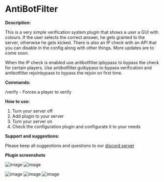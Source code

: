 
# AntiBotFilter

**Description:**

This is a very simple verification system plugin that shows a user a GUI with colours. If the user selects the correct answer, he gets granted to the server, otherwise he gets kicked. There is also an IP check with an API that you can disable in the config along with other things. More updates are to come soon.

When the IP check is enabled use antibotfilter.ipbypass to bypass the check for certain players. Use antibotfilter.guibypass to bypass verification and antibotfilter.rejoinbypass to bypass the rejoin on first time.

**Commands:**

/verify <player> - Forces a player to verify

**How to use:**
  
1. Turn your server off
2. Add plugin to your server
3. Turn your server on
4. Check the configuration plugin and configurate it to your needs

**Support and suggestions:**

Please keep all suggestions and questions to our [discord server](https://discord.gg/NjcFe3NaUE)

**Plugin screenshots**

![image](https://user-images.githubusercontent.com/55412636/142719687-219e5cc6-16df-455b-bb08-dcd595933bb2.png)
![image](https://user-images.githubusercontent.com/55412636/142778798-8ff35244-0384-4b27-9965-a1e43084bf87.png)

![image](https://user-images.githubusercontent.com/55412636/143284229-921c86eb-b448-4d31-9505-b459c161fd07.png)
![image](https://user-images.githubusercontent.com/55412636/142778812-e84abcd9-363a-488d-9802-e3c4d2ab390d.png)
![image](https://user-images.githubusercontent.com/55412636/142778711-23d5dbca-dfca-45ca-b194-7f00e0fcfd25.png)
